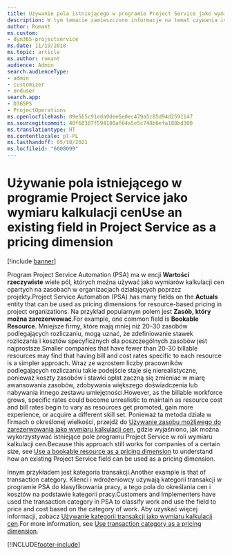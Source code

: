 ```yaml
---
title: Używanie pola istniejącego w programie Project Service jako wymiaru kalkulacji cen
description: W tym temacie zamieszczono informacje na temat używania istniejących pól programu Project Service jako wymiarów kalkulacji cen.
author: Rumant
ms.custom:
- dyn365-projectservice
ms.date: 11/19/2018
ms.topic: article
ms.author: rumant
audience: Admin
search.audienceType:
- admin
- customizer
- enduser
search.app:
- D365PS
- ProjectOperations
ms.openlocfilehash: 09e565c91eda9dee6e0ec479a5c85d94d2591147
ms.sourcegitcommit: 40f68387f594180af64a5e5c748b6efa188bd300
ms.translationtype: HT
ms.contentlocale: pl-PL
ms.lasthandoff: 05/10/2021
ms.locfileid: "6008099"
---
```

# <a name="use-an-existing-field-in-project-service-as-a-pricing-dimension"></a><span data-ttu-id="28925-103">Używanie pola istniejącego w programie Project Service jako wymiaru kalkulacji cen</span><span class="sxs-lookup"><span data-stu-id="28925-103">Use an existing field in Project Service as a pricing dimension</span></span>

[!include [banner](../includes/psa-now-project-operations.md)]

<span data-ttu-id="28925-104">Program Project Service Automation (PSA) ma w encji **Wartości rzeczywiste** wiele pól, których można używać jako wymiarów kalkulacji cen opartych na zasobach w organizacjach działających poprzez projekty.</span><span class="sxs-lookup"><span data-stu-id="28925-104">Project Service Automation (PSA) has many fields on the **Actuals** entity that can be used as pricing dimensions for resource-based pricing in project organizations.</span></span> <span data-ttu-id="28925-105">Na przykład popularnym polem jest **Zasób, który można zarezerwować**.</span><span class="sxs-lookup"><span data-stu-id="28925-105">For example, one common field is **Bookable Resource**.</span></span> <span data-ttu-id="28925-106">Mniejsze firmy, które mają mniej niż 20–30 zasobów podlegających rozliczaniu, mogą uznać, że zdefiniowanie stawek rozliczania i kosztów specyficznych dla poszczególnych zasobów jest najprostsze.</span><span class="sxs-lookup"><span data-stu-id="28925-106">Smaller companies that have fewer than 20-30 billable resources may find that having bill and cost rates specific to each resource is a simpler approach.</span></span> <span data-ttu-id="28925-107">Wraz ze wzrostem liczby pracowników podlegających rozliczaniu takie podejście staje się nierealistyczne, ponieważ koszty zasobów i stawki opłat zaczną się zmieniać w miarę awansowania zasobów, zdobywania większego doświadczenia lub nabywania innego zestawu umiejętności.</span><span class="sxs-lookup"><span data-stu-id="28925-107">However, as the billable workforce grows, specific rates could become unrealistic to maintain as resource cost and bill rates begin to vary as resources get promoted, gain more experience, or acquire a different skill set.</span></span> <span data-ttu-id="28925-108">Ponieważ ta metoda działa w firmach o określonej wielkości, przejdź do [Używanie zasobu możliwego do zarezerwowania jako wymiaru kalkulacji cen](bookable-resource-pricing-dimension.md), gdzie wyjaśniono, jak można wykorzystywać istniejące pole programu Project Service w roli wymiaru kalkulacji cen.</span><span class="sxs-lookup"><span data-stu-id="28925-108">Because this approach still works for companies of a certain size, see [Use a bookable resource as a pricing dimension](bookable-resource-pricing-dimension.md) to understand how an existing Project Service field can be used as a pricing dimension.</span></span>

<span data-ttu-id="28925-109">Innym przykładem jest kategoria transakcji.</span><span class="sxs-lookup"><span data-stu-id="28925-109">Another example is that of transaction category.</span></span> <span data-ttu-id="28925-110">Klienci i wdrożeniowcy używają kategorii transakcji w programie PSA do klasyfikowania pracy, a tego pola do określania cen i kosztów na podstawie kategorii pracy.</span><span class="sxs-lookup"><span data-stu-id="28925-110">Customers and Implementers have used the transaction category in PSA to classify work and use the field to price and cost based on the category of work.</span></span> <span data-ttu-id="28925-111">Aby uzyskać więcej informacji, zobacz [Używanie kategorii transakcji jako wymiaru kalkulacji cen](transaction-category-pricing-dimension.md).</span><span class="sxs-lookup"><span data-stu-id="28925-111">For more information, see [Use transaction category as a pricing dimension](transaction-category-pricing-dimension.md).</span></span>


[!INCLUDE[footer-include](../includes/footer-banner.md)]